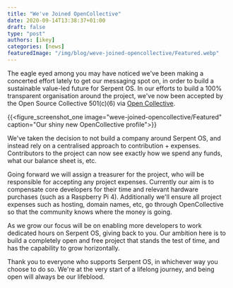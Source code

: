 ```yaml
---
title: "We've Joined OpenCollective"
date: 2020-09-14T13:38:37+01:00
draft: false
type: "post"
authors: [ikey]
categories: [news]
featuredImage: "/img/blog/weve-joined-opencollective/Featured.webp"
---
```


The eagle eyed among you may have noticed we've been making a concerted effort
lately to get our messaging spot on, in order to build a sustainable value-led
future for Serpent OS. In our efforts to build a 100% transparent organisation
around the project, we've now been accepted by the Open Source Collective 501(c)(6)
via [Open Collective](https://opencollective.com/serpent-os).

<!--more-->

{{<figure_screenshot_one image="weve-joined-opencollective/Featured" caption="Our shiny new OpenCollective profile">}}

We've taken the decision to not build a company around Serpent OS, and instead
rely on a centralised approach to contribution + expenses. Contributors to the
project can now see exactly how we spend any funds, what our balance sheet is,
etc.

Going forward we will assign a treasurer for the project, who will be responsible
for accepting any project expenses. Currently our aim is to compensate core
developers for their time and relevant hardware purchases (such as a Raspberry Pi 4).
Additionally we'll ensure all project expenses such as hosting, domain names, etc,
go through OpenCollective so that the community knows where the money is going.

As we grow our focus will be on enabling more developers to work dedicated hours
on Serpent OS, giving back to you. Our ambition here is to build a completely
open and free project that stands the test of time, and has the capability to
grow horizontally.

Thank you to everyone who supports Serpent OS, in whichever way you choose to do
so. We're at the very start of a lifelong journey, and being open will always be
our lifeblood.
